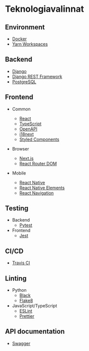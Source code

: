# Teknologiavalinnat

## Environment

-   [Docker](https://www.docker.com/)
-   [Yarn Workspaces](https://yarnpkg.com/lang/en/docs/workspaces/)

## Backend

-   [Django](https://www.djangoproject.com/)
-   [Django REST Framework](https://www.django-rest-framework.org/)
-   [PostgreSQL](https://www.postgresql.org/)

## Frontend

-   Common

    -   [React](https://reactjs.org/)
    -   [TypeScript](https://www.typescriptlang.org/)
    -   [OpenAPI](https://swagger.io/docs/specification/about/)
    -   [i18next](https://react.i18next.com/)
    -   [Styled Components](https://www.styled-components.com/)

-   Browser

    -   [Next.js](https://nextjs.org)
    -   [React Router DOM](https://reacttraining.com/react-router/web/guides/quick-start)

-   Mobile
    -   [React Native](https://facebook.github.io/react-native/)
    -   [React Native Elements](https://react-native-training.github.io/react-native-elements/)
    -   [React Navigation](https://reactnavigation.org/)

## Testing

-   Backend
    -   [Pytest](https://docs.pytest.org/en/latest/)
-   Frontend
    -   [Jest](https://jestjs.io/)

## CI/CD

-   [Travis CI](https://travis-ci.org/)

## Linting

-   Python
    -   [Black](https://github.com/psf/black)
    -   [Flake8](http://flake8.pycqa.org/)
-   JavaScript/TypeScript
    -   [ESLint](https://eslint.org/)
    -   [Prettier](https://prettier.io/)

## API documentation

-   [Swagger](https://swagger.io)
